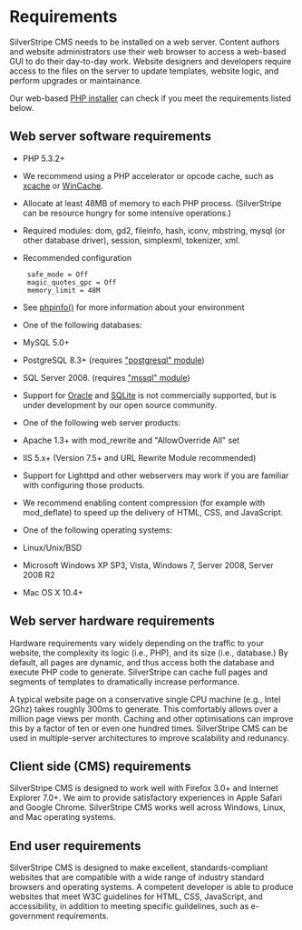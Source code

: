 # Requirements

SilverStripe CMS needs to be installed on a web server. Content authors and website administrators use their web browser to access a web-based GUI to 
do their day-to-day work. Website designers and developers require access to the files on the server to update templates, 
website logic, and perform upgrades or maintainance.

Our web-based [PHP installer](/installation) can check if you meet the requirements listed below.

## Web server software requirements

 * PHP 5.3.2+
 * We recommend using a PHP accelerator or opcode cache, such as [xcache](http://xcache.lighttpd.net/) or [WinCache](http://www.iis.net/download/wincacheforphp).
 * Allocate at least 48MB of memory to each PHP process. (SilverStripe can be resource hungry for some intensive operations.)
 * Required modules: dom, gd2, fileinfo, hash, iconv, mbstring, mysql (or other database driver), session, simplexml, tokenizer, xml.
 * Recommended configuration

		safe_mode = Off
		magic_quotes_gpc = Off
		memory_limit = 48M

 * See [phpinfo()](http://php.net/manual/en/function.phpinfo.php) for more information about your environment
 * One of the following databases: 
  * MySQL 5.0+
  * PostgreSQL 8.3+ (requires ["postgresql" module](http://silverstripe.org/postgresql-module))
  * SQL Server 2008. (requires ["mssql" module](http://silverstripe.org/microsoft-sql-server-database/))
  * Support for [Oracle](http://www.silverstripe.org/oracle-database-module/) and [SQLite](http://silverstripe.org/sqlite-database/) is not commercially supported, but is under development by our open source community.
 * One of the following web server products: 
  * Apache 1.3+ with mod_rewrite and "AllowOverride All" set
  * IIS 5.x+ (Version 7.5+ and URL Rewrite Module recommended)
  * Support for Lighttpd and other webservers may work if you are familiar with configuring those products.
 * We recommend enabling content compression (for example with mod_deflate) to speed up the delivery of HTML, CSS, and JavaScript.
 * One of the following operating systems:
  * Linux/Unix/BSD
  * Microsoft Windows XP SP3, Vista, Windows 7, Server 2008, Server 2008 R2
  * Mac OS X 10.4+

## Web server hardware requirements

Hardware requirements vary widely depending on the traffic to your website, the complexity its logic (i.e., PHP), and its size (i.e., database.) By default, all pages are dynamic, and thus access both the database and execute PHP code to generate. SilverStripe can cache full pages and segments of templates to dramatically increase performance.

A typical website page on a conservative single CPU machine (e.g., Intel 2Ghz) takes roughly 300ms to generate. This comfortably allows over a million page views per month. Caching and other optimisations can improve this by a factor of ten or even one hundred times. SilverStripe CMS can be used in multiple-server architectures to improve scalability and redunancy.

## Client side (CMS) requirements

SilverStripe CMS is designed to work well with Firefox 3.0+ and Internet Explorer 7.0+. We aim to provide satisfactory experiences in Apple Safari and Google Chrome. SilverStripe CMS works well across Windows, Linux, and Mac operating systems.

## End user requirements ##

SilverStripe CMS is designed to make excellent, standards-compliant websites that are compatible with a wide range of industry standard browsers and operating systems. A competent developer is able to produce websites that meet W3C guidelines for HTML, CSS, JavaScript, and accessibility, in addition to meeting specific guildelines, such as e-government requirements.

